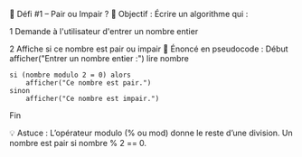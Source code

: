 🧪 Défi #1 – Pair ou Impair ?
🎯 Objectif :
Écrire un algorithme qui :

1 Demande à l'utilisateur d'entrer un nombre entier

2 Affiche si ce nombre est pair ou impair
📝 Énoncé en pseudocode :
Début
    afficher("Entrer un nombre entier :")
    lire nombre

    si (nombre modulo 2 = 0) alors
        afficher("Ce nombre est pair.")
    sinon
        afficher("Ce nombre est impair.")
Fin

💡 Astuce :
L’opérateur modulo (% ou mod) donne le reste d’une division.
Un nombre est pair si nombre % 2 == 0.